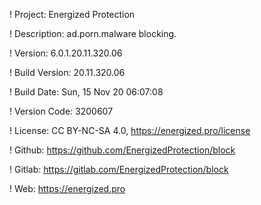 ! Project: Energized Protection

! Description: ad.porn.malware blocking.

! Version: 6.0.1.20.11.320.06

! Build Version: 20.11.320.06

! Build Date: Sun, 15 Nov 20 06:07:08

! Version Code: 3200607

! License: CC BY-NC-SA 4.0, https://energized.pro/license

! Github: https://github.com/EnergizedProtection/block

! Gitlab: https://gitlab.com/EnergizedProtection/block


! Web: https://energized.pro
